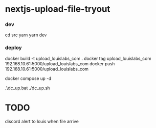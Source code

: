 # nextjs-upload-file-tryout

### dev

cd src
yarn
yarn dev

### deploy

docker build -t upload_louislabs_com .
docker tag upload_louislabs_com 192.168.10.61:5000/upload_louislabs_com
docker push 192.168.10.61:5000/upload_louislabs_com

docker compose up -d

.\dc_up.bat
./dc_up.sh


# TODO

discord alert to louis when file arrive
